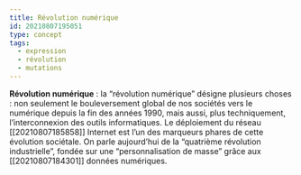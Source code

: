 ```yaml
---
title: Révolution numérique
id: 20210807195051
type: concept
tags:
  - expression
  - révolution
  - mutations
---
```

            

**Révolution numérique** : la “révolution numérique” désigne plusieurs choses : non seulement le bouleversement global de nos sociétés vers le numérique depuis la fin des années 1990, mais aussi, plus techniquement, l’interconnexion des outils informatiques. Le déploiement du réseau [[20210807185858]] Internet est l’un des marqueurs phares de cette évolution sociétale. On parle aujourd’hui de la “quatrième révolution industrielle”, fondée sur une “personnalisation de masse” grâce aux [[20210807184301]] données numériques.


